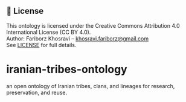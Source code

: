 ## 📜 License

This ontology is licensed under the Creative Commons Attribution 4.0 International License (CC BY 4.0).  
Author: Fariborz Khosravi – [khosravi.fariborz@gmail.com](mailto:khosravi.fariborz@gmail.com)  
See [LICENSE](./LICENSE) for full details.



# iranian-tribes-ontology
an open ontology of Iranian tribes, clans, and lineages for research, preservation, and reuse.
